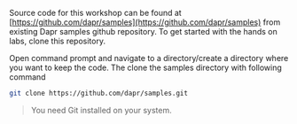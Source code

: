 Source code for this workshop can be found at [https://github.com/dapr/samples](https://github.com/dapr/samples) from existing Dapr samples github repository. To get started with the hands on labs, clone this repository.

Open command prompt and navigate to a directory/create a directory where you want to keep the code. The clone the samples directory with following command

```bash
git clone https://github.com/dapr/samples.git

```
> You need Git installed on your system. 
